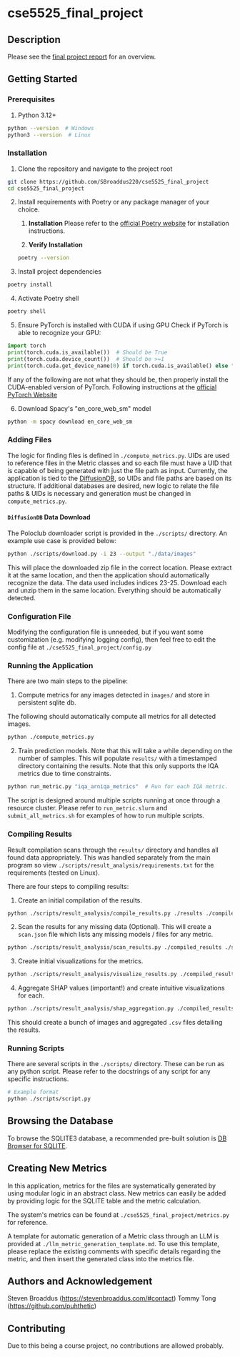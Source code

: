 # cse5525_final_project

## Description

Please see the [final project report](docs/Final_Project_Report_.pdf) for an overview.

## Getting Started

### Prerequisites

1. Python 3.12+
```bash
python --version  # Windows
python3 --version  # Linux
```

### Installation
1. Clone the repository and navigate to the project root

```bash
git clone https://github.com/SBroaddus220/cse5525_final_project
cd cse5525_final_project
```

2. Install requirements with Poetry or any package manager of your choice.
    1. **Installation**
    Please refer to the [official Poetry website](https://python-poetry.org/docs/#installation) for installation instructions.

    2. **Verify Installation**
    ```bash
    poetry --version
    ```

3. Install project dependencies
```bash
poetry install
```

4. Activate Poetry shell
```bash
poetry shell
```

5. Ensure PyTorch is installed with CUDA if using GPU
Check if PyTorch is able to recognize your GPU:
```python
import torch
print(torch.cuda.is_available())  # Should be True
print(torch.cuda.device_count())  # Should be >=1
print(torch.cuda.get_device_name(0) if torch.cuda.is_available() else "No GPU found")  # Should display desired GPU
```
If any of the following are not what they should be, then properly install the CUDA-enabled version of PyTorch.
Following instructions at the [official PyTorch Website](https://pytorch.org/get-started/locally/)

6. Download Spacy's "en_core_web_sm" model
```bash
python -m spacy download en_core_web_sm
```

### Adding Files
The logic for finding files is defined in `./compute_metrics.py`. 
UIDs are used to reference files in the Metric classes and so each file must have a UID that is capable of being generated with just the file path as input.
Currently, the application is tied to the [DiffusionDB](https://poloclub.github.io/diffusiondb/), so UIDs and file paths are based on its structure.
If additional databases are desired, new logic to relate the file paths & UIDs is necessary and generation must be changed in `compute_metrics.py`.

#### `DiffusionDB` Data Download
The Poloclub downloader script is provided in the `./scripts/` directory. 
An example use case is provided below:
```bash
python ./scripts/download.py -i 23 --output "./data/images"
```
This will place the downloaded zip file in the correct location. Please extract it at the same location, and then the application should automatically recognize the data.
The data used includes indices 23-25. Download each and unzip them in the same location. Everything should be automatically detected.

### Configuration File
Modifying the configuration file is unneeded, but if you want some customization (e.g. modifying logging config), then feel free to edit the config file at `./cse5525_final_project/config.py`

### Running the Application
There are two main steps to the pipeline:
1. Compute metrics for any images detected in `images/` and store in persistent sqlite db.

The following should automatically compute all metrics for all detected images.
```bash
python ./compute_metrics.py
```

2. Train prediction models. Note that this will take a while depending on the number of samples.
This will populate `results/` with a timestamped directory containing the results.
Note that this only supports the IQA metrics due to time constraints.

```bash
python run_metric.py "iqa_arniqa_metrics"  # Run for each IQA metric.
```

The script is designed around multiple scripts running at once through a resource cluster. Please refer to `run_metric.slurm` and `submit_all_metrics.sh` for examples of how to run multiple scripts.

### Compiling Results
Result compilation scans through the `results/` directory and handles all found data appropriately. This was handled separately from the main program so view `./scripts/result_analysis/requirements.txt` for the requirements (tested on Linux).

There are four steps to compiling results:

1. Create an initial compilation of the results.
```bash
python ./scripts/result_analysis/compile_results.py ./results ./compiled_results
```

2. Scan the results for any missing data (Optional). This will create a `scan.json` file which lists any missing models / files for any metric.
```bash
python ./scripts/result_analysis/scan_results.py ./compiled_results ./scan.json
```

3. Create initial visualizations for the metrics.
```bash
python ./scripts/result_analysis/visualize_results.py ./compiled_results
```

4. Aggregate SHAP values (important!) and create intuitive visualizations for each.
```bash
python ./scripts/result_analysis/shap_aggregation.py ./compiled_results
```

This should create a bunch of images and aggregated `.csv` files detailing the results.

### Running Scripts
There are several scripts in the `./scripts/` directory. These can be run as any python script.
Please refer to the docstrings of any script for any specific instructions.
```bash
# Example format
python ./scripts/script.py
```

## Browsing the Database
To browse the SQLITE3 database, a recommended pre-built solution is [DB Browser for SQLITE](https://sqlitebrowser.org/).

## Creating New Metrics
In this application, metrics for the files are systematically generated by using modular logic in an abstract class. New metrics can easily be added by providing logic for the SQLITE table and the metric calculation. 

The system's metrics can be found at `./cse5525_final_project/metrics.py` for reference.

A template for automatic generation of a Metric class through an LLM is provided at `./llm_metric_generation_template.md`.
To use this template, please replace the existing comments with specific details regarding the metric, and then insert the generated class into the metrics file.

## Authors and Acknowledgement
Steven Broaddus (https://stevenbroaddus.com/#contact)
Tommy Tong (https://github.com/puhthetic)

## Contributing
Due to this being a course project, no contributions are allowed probably.
